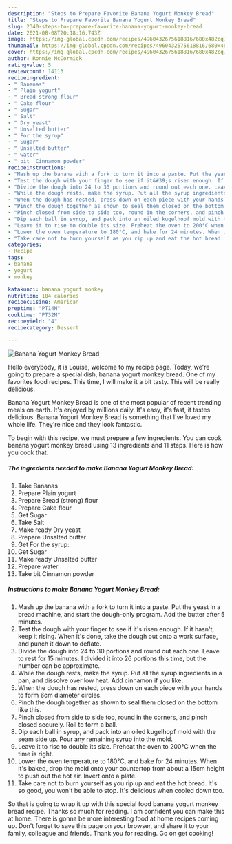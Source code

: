 ```yaml
---
description: "Steps to Prepare Favorite Banana Yogurt Monkey Bread"
title: "Steps to Prepare Favorite Banana Yogurt Monkey Bread"
slug: 2340-steps-to-prepare-favorite-banana-yogurt-monkey-bread
date: 2021-08-08T20:18:16.743Z
image: https://img-global.cpcdn.com/recipes/4960432675618816/680x482cq70/banana-yogurt-monkey-bread-recipe-main-photo.jpg
thumbnail: https://img-global.cpcdn.com/recipes/4960432675618816/680x482cq70/banana-yogurt-monkey-bread-recipe-main-photo.jpg
cover: https://img-global.cpcdn.com/recipes/4960432675618816/680x482cq70/banana-yogurt-monkey-bread-recipe-main-photo.jpg
author: Ronnie McCormick
ratingvalue: 5
reviewcount: 14113
recipeingredient:
- " Bananas"
- " Plain yogurt"
- " Bread strong flour"
- " Cake flour"
- " Sugar"
- " Salt"
- " Dry yeast"
- " Unsalted butter"
- " For the syrup"
- " Sugar"
- " Unsalted butter"
- " water"
- " bit  Cinnamon powder"
recipeinstructions:
- "Mash up the banana with a fork to turn it into a paste. Put the yeast in a bread machine, and start the dough-only program. Add the butter after 5 minutes."
- "Test the dough with your finger to see if it&#39;s risen enough. If it hasn&#39;t, keep it rising. When it&#39;s done, take the dough out onto a work surface, and punch it down to deflate."
- "Divide the dough into 24 to 30 portions and round out each one. Leave to rest for 15 minutes. I divided it into 26 portions this time, but the number can be approximate."
- "While the dough rests, make the syrup. Put all the syrup ingredients in a pan, and dissolve over low heat. Add cinnamon if you like."
- "When the dough has rested, press down on each piece with your hands to form 6cm diameter circles."
- "Pinch the dough together as shown to seal them closed on the bottom like this."
- "Pinch closed from side to side too, round in the corners, and pinch closed securely. Roll to form a ball."
- "Dip each ball in syrup, and pack into an oiled kugelhopf mold with the seam side up. Pour any remaining syrup into the mold."
- "Leave it to rise to double its size. Preheat the oven to 200°C when the time is right."
- "Lower the oven temperature to 180°C, and bake for 24 minutes. When it&#39;s baked, drop the mold onto your countertop from about a 15cm height to push out the hot air. Invert onto a plate."
- "Take care not to burn yourself as you rip up and eat the hot bread. It&#39;s so good, you won&#39;t be able to stop. It&#39;s delicious when cooled down too."
categories:
- Recipe
tags:
- banana
- yogurt
- monkey

katakunci: banana yogurt monkey 
nutrition: 104 calories
recipecuisine: American
preptime: "PT14M"
cooktime: "PT32M"
recipeyield: "4"
recipecategory: Dessert

---
```



![Banana Yogurt Monkey Bread](https://img-global.cpcdn.com/recipes/4960432675618816/680x482cq70/banana-yogurt-monkey-bread-recipe-main-photo.jpg)

Hello everybody, it is Louise, welcome to my recipe page. Today, we're going to prepare a special dish, banana yogurt monkey bread. One of my favorites food recipes. This time, I will make it a bit tasty. This will be really delicious.



Banana Yogurt Monkey Bread is one of the most popular of recent trending meals on earth. It's enjoyed by millions daily. It's easy, it's fast, it tastes delicious. Banana Yogurt Monkey Bread is something that I've loved my whole life. They're nice and they look fantastic.


To begin with this recipe, we must prepare a few ingredients. You can cook banana yogurt monkey bread using 13 ingredients and 11 steps. Here is how you cook that.

<!--inarticleads1-->

##### The ingredients needed to make Banana Yogurt Monkey Bread:

1. Take  Bananas
1. Prepare  Plain yogurt
1. Prepare  Bread (strong) flour
1. Prepare  Cake flour
1. Get  Sugar
1. Take  Salt
1. Make ready  Dry yeast
1. Prepare  Unsalted butter
1. Get  For the syrup:
1. Get  Sugar
1. Make ready  Unsalted butter
1. Prepare  water
1. Take  bit  Cinnamon powder




<!--inarticleads2-->

##### Instructions to make Banana Yogurt Monkey Bread:

1. Mash up the banana with a fork to turn it into a paste. Put the yeast in a bread machine, and start the dough-only program. Add the butter after 5 minutes.
1. Test the dough with your finger to see if it&#39;s risen enough. If it hasn&#39;t, keep it rising. When it&#39;s done, take the dough out onto a work surface, and punch it down to deflate.
1. Divide the dough into 24 to 30 portions and round out each one. Leave to rest for 15 minutes. I divided it into 26 portions this time, but the number can be approximate.
1. While the dough rests, make the syrup. Put all the syrup ingredients in a pan, and dissolve over low heat. Add cinnamon if you like.
1. When the dough has rested, press down on each piece with your hands to form 6cm diameter circles.
1. Pinch the dough together as shown to seal them closed on the bottom like this.
1. Pinch closed from side to side too, round in the corners, and pinch closed securely. Roll to form a ball.
1. Dip each ball in syrup, and pack into an oiled kugelhopf mold with the seam side up. Pour any remaining syrup into the mold.
1. Leave it to rise to double its size. Preheat the oven to 200°C when the time is right.
1. Lower the oven temperature to 180°C, and bake for 24 minutes. When it&#39;s baked, drop the mold onto your countertop from about a 15cm height to push out the hot air. Invert onto a plate.
1. Take care not to burn yourself as you rip up and eat the hot bread. It&#39;s so good, you won&#39;t be able to stop. It&#39;s delicious when cooled down too.




So that is going to wrap it up with this special food banana yogurt monkey bread recipe. Thanks so much for reading. I am confident you can make this at home. There is gonna be more interesting food at home recipes coming up. Don't forget to save this page on your browser, and share it to your family, colleague and friends. Thank you for reading. Go on get cooking!

